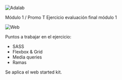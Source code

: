 ![Adalab](https://beta.adalab.es/resources/images/adalab-logo-155x61-bg-white.png)

Módulo 1 / Promo T
Ejercicio evaluación final módulo 1


 ![Web](https://github.com/Adalab/modulo-1-evaluacion-final-SaraOsacar/assets/131014243/2a5028c7-c228-4dc0-9c6c-25c5178624a1)
 

 Puntos a trabajar en el ejercicio:
 
 - SASS
 - Flexbox & Grid
 - Media queries
 - Ramas

Se aplica el web started kit.
 
